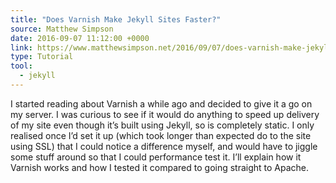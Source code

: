 ```yaml
---
title: "Does Varnish Make Jekyll Sites Faster?"
source: Matthew Simpson
date: 2016-09-07 11:12:00 +0000
link: https://www.matthewsimpson.net/2016/09/07/does-varnish-make-jekyll-faster/?
type: Tutorial
tool:
  - jekyll
---
```

I started reading about Varnish a while ago and decided to give it a go on my server. I was curious to see if it would do anything to speed up delivery of my site even though it’s built using Jekyll, so is completely static. I only realised once I’d set it up (which took longer than expected do to the site using SSL) that I could notice a difference myself, and would have to jiggle some stuff around so that I could performance test it. I’ll explain how it Varnish works and how I tested it compared to going straight to Apache.





